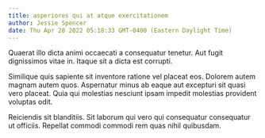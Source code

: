 ```yaml
---
title: asperiores qui at atque exercitationem
author: Jessie Spencer
date: Thu Apr 28 2022 05:18:33 GMT-0400 (Eastern Daylight Time)
---
```

Quaerat illo dicta animi occaecati a consequatur tenetur. Aut fugit dignissimos vitae in. Itaque sit a dicta est corrupti.

 Similique quis sapiente sit inventore ratione vel placeat eos. Dolorem autem magnam autem quos. Aspernatur minus ab eaque aut excepturi sit quasi vero placeat. Quia qui molestias nesciunt ipsam impedit molestias provident voluptas odit.

 Reiciendis sit blanditiis. Sit laborum qui vero qui consequatur consequatur ut officiis. Repellat commodi commodi rem quas nihil quibusdam.